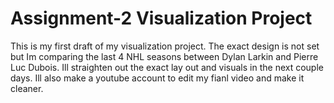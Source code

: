 # Assignment-2 Visualization Project
This is my first draft of my visualization project. The exact design is not set but Im comparing the last 4 NHL seasons between Dylan Larkin and Pierre Luc Dubois. 
Ill straighten out the exact lay out and visuals in the next couple days. Ill also make a youtube account to edit my fianl video and make it cleaner.
